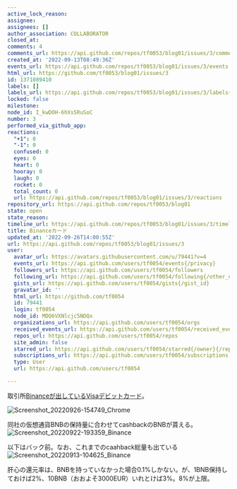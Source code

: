 ```yaml
---
active_lock_reason: 
assignee: 
assignees: []
author_association: COLLABORATOR
closed_at: 
comments: 4
comments_url: https://api.github.com/repos/tf0053/blog01/issues/3/comments
created_at: '2022-09-13T08:49:36Z'
events_url: https://api.github.com/repos/tf0053/blog01/issues/3/events
html_url: https://github.com/tf0053/blog01/issues/3
id: 1371089410
labels: []
labels_url: https://api.github.com/repos/tf0053/blog01/issues/3/labels{/name}
locked: false
milestone: 
node_id: I_kwDOH-6hXs5RuSoC
number: 3
performed_via_github_app: 
reactions:
  "+1": 0
  "-1": 0
  confused: 0
  eyes: 0
  heart: 0
  hooray: 0
  laugh: 0
  rocket: 0
  total_count: 0
  url: https://api.github.com/repos/tf0053/blog01/issues/3/reactions
repository_url: https://api.github.com/repos/tf0053/blog01
state: open
state_reason: 
timeline_url: https://api.github.com/repos/tf0053/blog01/issues/3/timeline
title: Binanceカード
updated_at: '2022-09-26T14:00:55Z'
url: https://api.github.com/repos/tf0053/blog01/issues/3
user:
  avatar_url: https://avatars.githubusercontent.com/u/79441?v=4
  events_url: https://api.github.com/users/tf0054/events{/privacy}
  followers_url: https://api.github.com/users/tf0054/followers
  following_url: https://api.github.com/users/tf0054/following{/other_user}
  gists_url: https://api.github.com/users/tf0054/gists{/gist_id}
  gravatar_id: ''
  html_url: https://github.com/tf0054
  id: 79441
  login: tf0054
  node_id: MDQ6VXNlcjc5NDQx
  organizations_url: https://api.github.com/users/tf0054/orgs
  received_events_url: https://api.github.com/users/tf0054/received_events
  repos_url: https://api.github.com/users/tf0054/repos
  site_admin: false
  starred_url: https://api.github.com/users/tf0054/starred{/owner}{/repo}
  subscriptions_url: https://api.github.com/users/tf0054/subscriptions
  type: User
  url: https://api.github.com/users/tf0054

---
```

取引所[Binanceが出しているVisaデビットカード](https://www.binance.com/en/cards)。

![Screenshot_20220926-154749_Chrome](https://user-images.githubusercontent.com/79441/192293310-f9487257-1f2b-4baf-9e1b-421e7007fae9.jpg)

同社の仮想通貨BNBの保持量に合わせてcashbackのBNBが貰える。
![Screenshot_20220922-193359_Binance](https://user-images.githubusercontent.com/79441/191814173-5b3f23ab-0e7c-4e14-bfdd-7f174e05c357.jpg)

以下はバック前。なお、これまでのcaahback総量も出ている
![Screenshot_20220913-104625_Binance](https://user-images.githubusercontent.com/79441/189856684-12e12e3a-f818-4896-bf4b-270d7f4077e6.jpg)

肝心の還元率は、BNBを持っていなかった場合0.1%しかない。が、1BNB保持しておけば2%、10BNB（おおよそ3000EUR）いれとけば3%。8%が上限。